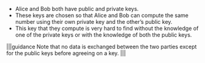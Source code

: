 - Alice and Bob both have public and private keys.
- These keys are chosen so that Alice and Bob can compute the same number using their own private key and the other’s public key.
- This key that they compute is very hard to find without the knowledge of one of the private keys or with the knowledge of both the public keys.

|||guidance
Note that no data is exchanged between the two parties except for the public keys before agreeing on a key.
|||